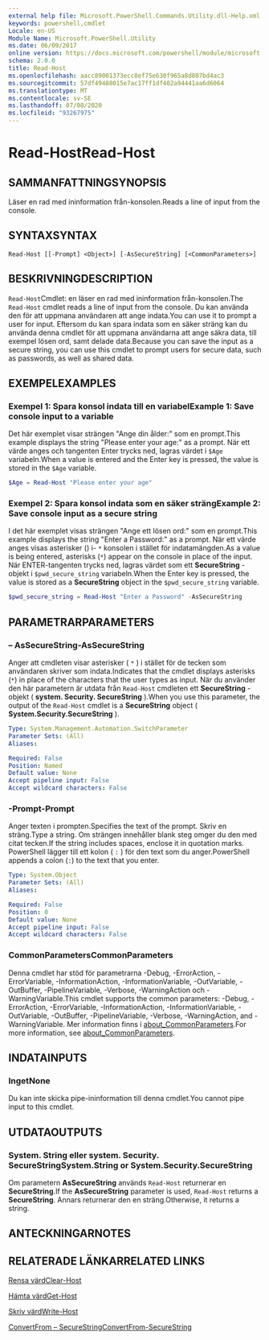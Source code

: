 ```yaml
---
external help file: Microsoft.PowerShell.Commands.Utility.dll-Help.xml
keywords: powershell,cmdlet
Locale: en-US
Module Name: Microsoft.PowerShell.Utility
ms.date: 06/09/2017
online version: https://docs.microsoft.com/powershell/module/microsoft.powershell.utility/read-host?view=powershell-7&WT.mc_id=ps-gethelp
schema: 2.0.0
title: Read-Host
ms.openlocfilehash: aacc89001373ecc8ef75e630f965a8d807bd4ac3
ms.sourcegitcommit: 57df49488015e7ac17ff1df402a94441aa6d6064
ms.translationtype: MT
ms.contentlocale: sv-SE
ms.lasthandoff: 07/08/2020
ms.locfileid: "93267975"
---
```

# <span data-ttu-id="6e6fa-103">Read-Host</span><span class="sxs-lookup"><span data-stu-id="6e6fa-103">Read-Host</span></span>

## <span data-ttu-id="6e6fa-104">SAMMANFATTNING</span><span class="sxs-lookup"><span data-stu-id="6e6fa-104">SYNOPSIS</span></span>
<span data-ttu-id="6e6fa-105">Läser en rad med ininformation från-konsolen.</span><span class="sxs-lookup"><span data-stu-id="6e6fa-105">Reads a line of input from the console.</span></span>

## <span data-ttu-id="6e6fa-106">SYNTAX</span><span class="sxs-lookup"><span data-stu-id="6e6fa-106">SYNTAX</span></span>

```
Read-Host [[-Prompt] <Object>] [-AsSecureString] [<CommonParameters>]
```

## <span data-ttu-id="6e6fa-107">BESKRIVNING</span><span class="sxs-lookup"><span data-stu-id="6e6fa-107">DESCRIPTION</span></span>

<span data-ttu-id="6e6fa-108">`Read-Host`Cmdlet: en läser en rad med ininformation från-konsolen.</span><span class="sxs-lookup"><span data-stu-id="6e6fa-108">The `Read-Host` cmdlet reads a line of input from the console.</span></span> <span data-ttu-id="6e6fa-109">Du kan använda den för att uppmana användaren att ange indata.</span><span class="sxs-lookup"><span data-stu-id="6e6fa-109">You can use it to prompt a user for input.</span></span> <span data-ttu-id="6e6fa-110">Eftersom du kan spara indata som en säker sträng kan du använda denna cmdlet för att uppmana användarna att ange säkra data, till exempel lösen ord, samt delade data.</span><span class="sxs-lookup"><span data-stu-id="6e6fa-110">Because you can save the input as a secure string, you can use this cmdlet to prompt users for secure data, such as passwords, as well as shared data.</span></span>

## <span data-ttu-id="6e6fa-111">EXEMPEL</span><span class="sxs-lookup"><span data-stu-id="6e6fa-111">EXAMPLES</span></span>

### <span data-ttu-id="6e6fa-112">Exempel 1: Spara konsol indata till en variabel</span><span class="sxs-lookup"><span data-stu-id="6e6fa-112">Example 1: Save console input to a variable</span></span>

<span data-ttu-id="6e6fa-113">Det här exemplet visar strängen "Ange din ålder:" som en prompt.</span><span class="sxs-lookup"><span data-stu-id="6e6fa-113">This example displays the string "Please enter your age:" as a prompt.</span></span> <span data-ttu-id="6e6fa-114">När ett värde anges och tangenten Enter trycks ned, lagras värdet i `$Age` variabeln.</span><span class="sxs-lookup"><span data-stu-id="6e6fa-114">When a value is entered and the Enter key is pressed, the value is stored in the `$Age` variable.</span></span>

```powershell
$Age = Read-Host "Please enter your age"
```

### <span data-ttu-id="6e6fa-115">Exempel 2: Spara konsol indata som en säker sträng</span><span class="sxs-lookup"><span data-stu-id="6e6fa-115">Example 2: Save console input as a secure string</span></span>

<span data-ttu-id="6e6fa-116">I det här exemplet visas strängen "Ange ett lösen ord:" som en prompt.</span><span class="sxs-lookup"><span data-stu-id="6e6fa-116">This example displays the string "Enter a Password:" as a prompt.</span></span> <span data-ttu-id="6e6fa-117">När ett värde anges visas asterisker () i- `*` konsolen i stället för indatamängden.</span><span class="sxs-lookup"><span data-stu-id="6e6fa-117">As a value is being entered, asterisks (`*`) appear on the console in place of the input.</span></span> <span data-ttu-id="6e6fa-118">När ENTER-tangenten trycks ned, lagras värdet som ett **SecureString** -objekt i `$pwd_secure_string` variabeln.</span><span class="sxs-lookup"><span data-stu-id="6e6fa-118">When the Enter key is pressed, the value is stored as a **SecureString** object in the `$pwd_secure_string` variable.</span></span>

```powershell
$pwd_secure_string = Read-Host "Enter a Password" -AsSecureString
```

## <span data-ttu-id="6e6fa-119">PARAMETRAR</span><span class="sxs-lookup"><span data-stu-id="6e6fa-119">PARAMETERS</span></span>

### <span data-ttu-id="6e6fa-120">– AsSecureString</span><span class="sxs-lookup"><span data-stu-id="6e6fa-120">-AsSecureString</span></span>

<span data-ttu-id="6e6fa-121">Anger att cmdleten visar asterisker ( `*` ) i stället för de tecken som användaren skriver som indata.</span><span class="sxs-lookup"><span data-stu-id="6e6fa-121">Indicates that the cmdlet displays asterisks (`*`) in place of the characters that the user types as input.</span></span> <span data-ttu-id="6e6fa-122">När du använder den här parametern är utdata från `Read-Host` cmdleten ett **SecureString** -objekt ( **system. Security. SecureString** ).</span><span class="sxs-lookup"><span data-stu-id="6e6fa-122">When you use this parameter, the output of the `Read-Host` cmdlet is a **SecureString** object ( **System.Security.SecureString** ).</span></span>

```yaml
Type: System.Management.Automation.SwitchParameter
Parameter Sets: (All)
Aliases:

Required: False
Position: Named
Default value: None
Accept pipeline input: False
Accept wildcard characters: False
```

### <span data-ttu-id="6e6fa-123">-Prompt</span><span class="sxs-lookup"><span data-stu-id="6e6fa-123">-Prompt</span></span>

<span data-ttu-id="6e6fa-124">Anger texten i prompten.</span><span class="sxs-lookup"><span data-stu-id="6e6fa-124">Specifies the text of the prompt.</span></span>
<span data-ttu-id="6e6fa-125">Skriv en sträng.</span><span class="sxs-lookup"><span data-stu-id="6e6fa-125">Type a string.</span></span>
<span data-ttu-id="6e6fa-126">Om strängen innehåller blank steg omger du den med citat tecken.</span><span class="sxs-lookup"><span data-stu-id="6e6fa-126">If the string includes spaces, enclose it in quotation marks.</span></span>
<span data-ttu-id="6e6fa-127">PowerShell lägger till ett kolon ( `:` ) för den text som du anger.</span><span class="sxs-lookup"><span data-stu-id="6e6fa-127">PowerShell appends a colon (`:`) to the text that you enter.</span></span>

```yaml
Type: System.Object
Parameter Sets: (All)
Aliases:

Required: False
Position: 0
Default value: None
Accept pipeline input: False
Accept wildcard characters: False
```

### <span data-ttu-id="6e6fa-128">CommonParameters</span><span class="sxs-lookup"><span data-stu-id="6e6fa-128">CommonParameters</span></span>

<span data-ttu-id="6e6fa-129">Denna cmdlet har stöd för parametrarna -Debug, -ErrorAction, -ErrorVariable, -InformationAction, -InformationVariable, -OutVariable, -OutBuffer, -PipelineVariable, -Verbose, -WarningAction och -WarningVariable.</span><span class="sxs-lookup"><span data-stu-id="6e6fa-129">This cmdlet supports the common parameters: -Debug, -ErrorAction, -ErrorVariable, -InformationAction, -InformationVariable, -OutVariable, -OutBuffer, -PipelineVariable, -Verbose, -WarningAction, and -WarningVariable.</span></span> <span data-ttu-id="6e6fa-130">Mer information finns i [about_CommonParameters](https://go.microsoft.com/fwlink/?LinkID=113216).</span><span class="sxs-lookup"><span data-stu-id="6e6fa-130">For more information, see [about_CommonParameters](https://go.microsoft.com/fwlink/?LinkID=113216).</span></span>

## <span data-ttu-id="6e6fa-131">INDATA</span><span class="sxs-lookup"><span data-stu-id="6e6fa-131">INPUTS</span></span>

### <span data-ttu-id="6e6fa-132">Inget</span><span class="sxs-lookup"><span data-stu-id="6e6fa-132">None</span></span>

<span data-ttu-id="6e6fa-133">Du kan inte skicka pipe-ininformation till denna cmdlet.</span><span class="sxs-lookup"><span data-stu-id="6e6fa-133">You cannot pipe input to this cmdlet.</span></span>

## <span data-ttu-id="6e6fa-134">UTDATA</span><span class="sxs-lookup"><span data-stu-id="6e6fa-134">OUTPUTS</span></span>

### <span data-ttu-id="6e6fa-135">System. String eller system. Security. SecureString</span><span class="sxs-lookup"><span data-stu-id="6e6fa-135">System.String or System.Security.SecureString</span></span>

<span data-ttu-id="6e6fa-136">Om parametern **AsSecureString** används `Read-Host` returnerar en **SecureString**.</span><span class="sxs-lookup"><span data-stu-id="6e6fa-136">If the **AsSecureString** parameter is used, `Read-Host` returns a **SecureString**.</span></span> <span data-ttu-id="6e6fa-137">Annars returnerar den en sträng.</span><span class="sxs-lookup"><span data-stu-id="6e6fa-137">Otherwise, it returns a string.</span></span>

## <span data-ttu-id="6e6fa-138">ANTECKNINGAR</span><span class="sxs-lookup"><span data-stu-id="6e6fa-138">NOTES</span></span>

## <span data-ttu-id="6e6fa-139">RELATERADE LÄNKAR</span><span class="sxs-lookup"><span data-stu-id="6e6fa-139">RELATED LINKS</span></span>

[<span data-ttu-id="6e6fa-140">Rensa värd</span><span class="sxs-lookup"><span data-stu-id="6e6fa-140">Clear-Host</span></span>](../microsoft.powershell.core/clear-host.md)

[<span data-ttu-id="6e6fa-141">Hämta värd</span><span class="sxs-lookup"><span data-stu-id="6e6fa-141">Get-Host</span></span>](Get-Host.md)

[<span data-ttu-id="6e6fa-142">Skriv värd</span><span class="sxs-lookup"><span data-stu-id="6e6fa-142">Write-Host</span></span>](Write-Host.md)

[<span data-ttu-id="6e6fa-143">ConvertFrom – SecureString</span><span class="sxs-lookup"><span data-stu-id="6e6fa-143">ConvertFrom-SecureString</span></span>](../Microsoft.PowerShell.Security/ConvertFrom-SecureString.md)
